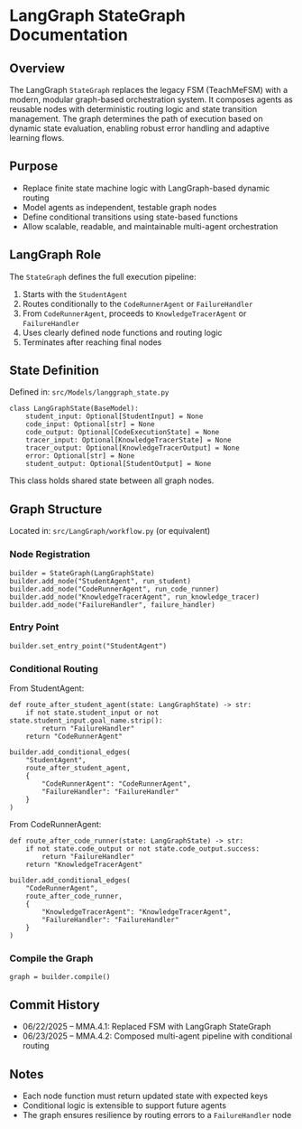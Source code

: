 # LangGraph StateGraph Documentation

## Overview

The LangGraph `StateGraph` replaces the legacy FSM (TeachMeFSM) with a modern, modular graph-based orchestration system. It composes agents as reusable nodes with deterministic routing logic and state transition management. The graph determines the path of execution based on dynamic state evaluation, enabling robust error handling and adaptive learning flows.

## Purpose

- Replace finite state machine logic with LangGraph-based dynamic routing
- Model agents as independent, testable graph nodes
- Define conditional transitions using state-based functions
- Allow scalable, readable, and maintainable multi-agent orchestration

## LangGraph Role

The `StateGraph` defines the full execution pipeline:
1. Starts with the `StudentAgent`
2. Routes conditionally to the `CodeRunnerAgent` or `FailureHandler`
3. From `CodeRunnerAgent`, proceeds to `KnowledgeTracerAgent` or `FailureHandler`
4. Uses clearly defined node functions and routing logic
5. Terminates after reaching final nodes

## State Definition

Defined in: `src/Models/langgraph_state.py`

```
class LangGraphState(BaseModel):
    student_input: Optional[StudentInput] = None
    code_input: Optional[str] = None
    code_output: Optional[CodeExecutionState] = None    
    tracer_input: Optional[KnowledgeTracerState] = None  
    tracer_output: Optional[KnowledgeTracerOutput] = None
    error: Optional[str] = None
    student_output: Optional[StudentOutput] = None
```

This class holds shared state between all graph nodes.

## Graph Structure

Located in: `src/LangGraph/workflow.py` (or equivalent)

### Node Registration

```
builder = StateGraph(LangGraphState)
builder.add_node("StudentAgent", run_student)
builder.add_node("CodeRunnerAgent", run_code_runner)
builder.add_node("KnowledgeTracerAgent", run_knowledge_tracer)
builder.add_node("FailureHandler", failure_handler)
```

### Entry Point

```
builder.set_entry_point("StudentAgent")
```

### Conditional Routing

From StudentAgent:

```
def route_after_student_agent(state: LangGraphState) -> str:
    if not state.student_input or not state.student_input.goal_name.strip():
        return "FailureHandler"
    return "CodeRunnerAgent"

builder.add_conditional_edges(
    "StudentAgent",
    route_after_student_agent,
    {
        "CodeRunnerAgent": "CodeRunnerAgent",
        "FailureHandler": "FailureHandler"
    }
)
```

From CodeRunnerAgent:

```
def route_after_code_runner(state: LangGraphState) -> str:
    if not state.code_output or not state.code_output.success:
        return "FailureHandler"
    return "KnowledgeTracerAgent"

builder.add_conditional_edges(
    "CodeRunnerAgent",
    route_after_code_runner,
    {
        "KnowledgeTracerAgent": "KnowledgeTracerAgent",
        "FailureHandler": "FailureHandler"
    }
)
```

### Compile the Graph

```
graph = builder.compile()
```

## Commit History

- 06/22/2025 – MMA.4.1: Replaced FSM with LangGraph StateGraph
- 06/23/2025 – MMA.4.2: Composed multi-agent pipeline with conditional routing

## Notes

- Each node function must return updated state with expected keys
- Conditional logic is extensible to support future agents
- The graph ensures resilience by routing errors to a `FailureHandler` node

